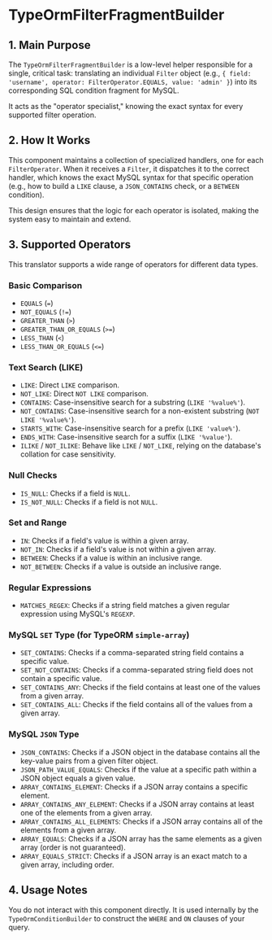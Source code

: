 # TypeOrmFilterFragmentBuilder

## 1. Main Purpose

The `TypeOrmFilterFragmentBuilder` is a low-level helper responsible for a single, critical task: translating an individual `Filter` object (e.g., `{ field: 'username', operator: FilterOperator.EQUALS, value: 'admin' }`) into its corresponding SQL condition fragment for MySQL.

It acts as the "operator specialist," knowing the exact syntax for every supported filter operation.

## 2. How It Works

This component maintains a collection of specialized handlers, one for each `FilterOperator`. When it receives a `Filter`, it dispatches it to the correct handler, which knows the exact MySQL syntax for that specific operation (e.g., how to build a `LIKE` clause, a `JSON_CONTAINS` check, or a `BETWEEN` condition).

This design ensures that the logic for each operator is isolated, making the system easy to maintain and extend.

## 3. Supported Operators

This translator supports a wide range of operators for different data types.

### Basic Comparison
- `EQUALS` (`=`)
- `NOT_EQUALS` (`!=`)
- `GREATER_THAN` (`>`)
- `GREATER_THAN_OR_EQUALS` (`>=`)
- `LESS_THAN` (`<`)
- `LESS_THAN_OR_EQUALS` (`<=`)

### Text Search (LIKE)
- `LIKE`: Direct `LIKE` comparison.
- `NOT_LIKE`: Direct `NOT LIKE` comparison.
- `CONTAINS`: Case-insensitive search for a substring (`LIKE '%value%'`).
- `NOT_CONTAINS`: Case-insensitive search for a non-existent substring (`NOT LIKE '%value%'`).
- `STARTS_WITH`: Case-insensitive search for a prefix (`LIKE 'value%'`).
- `ENDS_WITH`: Case-insensitive search for a suffix (`LIKE '%value'`).
- `ILIKE` / `NOT_ILIKE`: Behave like `LIKE` / `NOT_LIKE`, relying on the database's collation for case sensitivity.

### Null Checks
- `IS_NULL`: Checks if a field is `NULL`.
- `IS_NOT_NULL`: Checks if a field is not `NULL`.

### Set and Range
- `IN`: Checks if a field's value is within a given array.
- `NOT_IN`: Checks if a field's value is not within a given array.
- `BETWEEN`: Checks if a value is within an inclusive range.
- `NOT_BETWEEN`: Checks if a value is outside an inclusive range.

### Regular Expressions
- `MATCHES_REGEX`: Checks if a string field matches a given regular expression using MySQL's `REGEXP`.

### MySQL `SET` Type (for TypeORM `simple-array`)
- `SET_CONTAINS`: Checks if a comma-separated string field contains a specific value.
- `SET_NOT_CONTAINS`: Checks if a comma-separated string field does not contain a specific value.
- `SET_CONTAINS_ANY`: Checks if the field contains at least one of the values from a given array.
- `SET_CONTAINS_ALL`: Checks if the field contains all of the values from a given array.

### MySQL `JSON` Type
- `JSON_CONTAINS`: Checks if a JSON object in the database contains all the key-value pairs from a given filter object.
- `JSON_PATH_VALUE_EQUALS`: Checks if the value at a specific path within a JSON object equals a given value.
- `ARRAY_CONTAINS_ELEMENT`: Checks if a JSON array contains a specific element.
- `ARRAY_CONTAINS_ANY_ELEMENT`: Checks if a JSON array contains at least one of the elements from a given array.
- `ARRAY_CONTAINS_ALL_ELEMENTS`: Checks if a JSON array contains all of the elements from a given array.
- `ARRAY_EQUALS`: Checks if a JSON array has the same elements as a given array (order is not guaranteed).
- `ARRAY_EQUALS_STRICT`: Checks if a JSON array is an exact match to a given array, including order.

## 4. Usage Notes

You do not interact with this component directly. It is used internally by the `TypeOrmConditionBuilder` to construct the `WHERE` and `ON` clauses of your query.